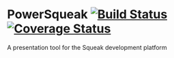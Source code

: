 # PowerSqueak [![Build Status](https://travis-ci.org/hpi-swa-teaching/SWT18-Project-09.svg?branch=master)](https://travis-ci.org/hpi-swa-teaching/SWT18-Project-09)[![Coverage Status](https://coveralls.io/repos/github/hpi-swa-teaching/SWT18-Project-09/badge.svg?branch=master)](https://coveralls.io/github/hpi-swa-teaching/SWT18-Project-09?branch=master)

A presentation tool for the Squeak development platform
